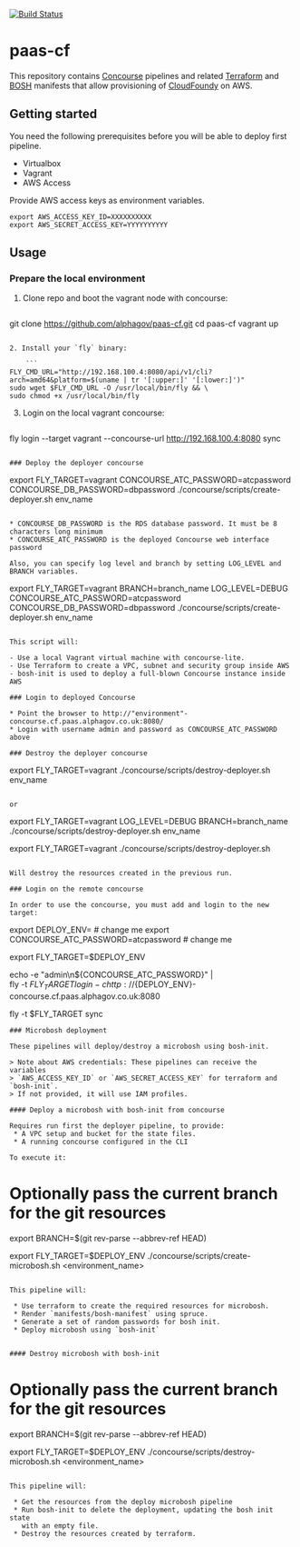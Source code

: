 [![Build Status](https://api.travis-ci.org/alphagov/paas-cf.svg)](https://travis-ci.org/alphagov/paas-cf)

# paas-cf

This repository contains [Concourse](http://concourse.ci/) pipelines and
related [Terraform](https://terraform.io/) and [BOSH](https://bosh.io/) manifests
that allow provisioning of [CloudFoundy](https://www.cloudfoundry.org/) on AWS.

## Getting started

You need the following prerequisites before you will be able to deploy first pipeline.

* Virtualbox
* Vagrant
* AWS Access

Provide AWS access keys as environment variables.
```
export AWS_ACCESS_KEY_ID=XXXXXXXXXX
export AWS_SECRET_ACCESS_KEY=YYYYYYYYYY
```

## Usage

### Prepare the local environment

1. Clone repo and boot the vagrant node with concourse:

    ```
git clone https://github.com/alphagov/paas-cf.git
cd paas-cf
vagrant up
```

2. Install your `fly` binary:

    ```
FLY_CMD_URL="http://192.168.100.4:8080/api/v1/cli?arch=amd64&platform=$(uname | tr '[:upper:]' '[:lower:]')"
sudo wget $FLY_CMD_URL -O /usr/local/bin/fly && \
sudo chmod +x /usr/local/bin/fly
```

3. Login on the local vagrant concourse:

     ```
fly login --target vagrant --concourse-url http://192.168.100.4:8080 sync
```

### Deploy the deployer concourse

```
export FLY_TARGET=vagrant
CONCOURSE_ATC_PASSWORD=atcpassword CONCOURSE_DB_PASSWORD=dbpassword ./concourse/scripts/create-deployer.sh env_name
```

* CONCOURSE_DB_PASSWORD is the RDS database password. It must be 8 characters long minimum
* CONCOURSE_ATC_PASSWORD is the deployed Concourse web interface password

Also, you can specify log level and branch by setting LOG_LEVEL and BRANCH variables.

```
export FLY_TARGET=vagrant
BRANCH=branch_name LOG_LEVEL=DEBUG CONCOURSE_ATC_PASSWORD=atcpassword CONCOURSE_DB_PASSWORD=dbpassword ./concourse/scripts/create-deployer.sh env_name
```

This script will:

- Use a local Vagrant virtual machine with concourse-lite.
- Use Terraform to create a VPC, subnet and security group inside AWS
- bosh-init is used to deploy a full-blown Concourse instance inside AWS

### Login to deployed Concourse

* Point the browser to http://"environment"-concourse.cf.paas.alphagov.co.uk:8080/
* Login with username admin and password as CONCOURSE_ATC_PASSWORD above

### Destroy the deployer concourse

```
export FLY_TARGET=vagrant
./concourse/scripts/destroy-deployer.sh env_name
```

or

```
export FLY_TARGET=vagrant
LOG_LEVEL=DEBUG BRANCH=branch_name ./concourse/scripts/destroy-deployer.sh env_name

export FLY_TARGET=vagrant
./concourse/scripts/destroy-deployer.sh
```

Will destroy the resources created in the previous run.

### Login on the remote concourse

In order to use the concourse, you must add and login to the new target:

```
export DEPLOY_ENV=<deploy-env> # change me
export CONCOURSE_ATC_PASSWORD=atcpassword # change me

export FLY_TARGET=$DEPLOY_ENV

echo -e "admin\n${CONCOURSE_ATC_PASSWORD}" | \
   fly -t $FLY_TARGET login -c http://${DEPLOY_ENV}-concourse.cf.paas.alphagov.co.uk:8080

fly -t $FLY_TARGET sync
```
### Microbosh deployment

These pipelines will deploy/destroy a microbosh using bosh-init.

> Note about AWS credentials: These pipelines can receive the variables
> `AWS_ACCESS_KEY_ID` or `AWS_SECRET_ACCESS_KEY` for terraform and `bosh-init`.
> If not provided, it will use IAM profiles.

#### Deploy a microbosh with bosh-init from concourse

Requires run first the deployer pipeline, to provide:
 * A VPC setup and bucket for the state files.
 * A running concourse configured in the CLI

To execute it:

```
# Optionally pass the current branch for the git resources
export BRANCH=$(git rev-parse --abbrev-ref HEAD)

export FLY_TARGET=$DEPLOY_ENV
./concourse/scripts/create-microbosh.sh <environment_name>
```

This pipeline will:

 * Use terraform to create the required resources for microbosh.
 * Render `manifests/bosh-manifest` using spruce.
 * Generate a set of random passwords for bosh init.
 * Deploy microbosh using `bosh-init`


#### Destroy microbosh with bosh-init

```
# Optionally pass the current branch for the git resources
export BRANCH=$(git rev-parse --abbrev-ref HEAD)

export FLY_TARGET=$DEPLOY_ENV
./concourse/scripts/destroy-microbosh.sh <environment_name>
```

This pipeline will:

 * Get the resources from the deploy microbosh pipeline
 * Run bosh-init to delete the deployment, updating the bosh init state
   with an empty file.
 * Destroy the resources created by terraform.
